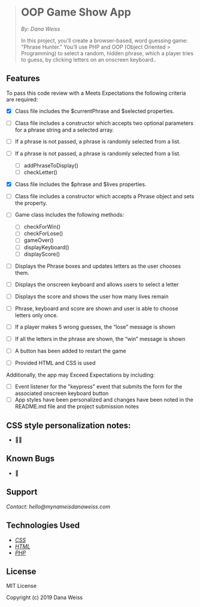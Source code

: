 > # OOP Game Show App
> _By: Dana Weiss_
>
> In this project, you'll create a browser-based, word guessing game: "Phrase Hunter." You’ll use PHP and OOP (Object Oriented > Programming) to select a random, hidden phrase, which a player tries to guess, by clicking letters on an onscreen keyboard..

## Features

To pass this code review with a Meets Expectations the following criteria are required:

- [x] Class file includes the $currentPhrase and $selected properties.
- [ ] Class file includes a constructor which accepts two optional parameters for a phrase string and a selected array.
- [ ] If a phrase is not passed, a phrase is randomly selected from a list.
- [ ] If a phrase is not passed, a phrase is randomly selected from a list.
    - [ ] addPhraseToDisplay()
    - [ ] checkLetter()
- [x] Class file includes the $phrase and $lives properties.
- [ ] Class file includes a constructor which accepts a Phrase object and sets the property.
- [ ] Game class includes the following methods:
    - [ ] checkForWin()
    - [ ] checkForLose()
    - [ ] gameOver()
    - [ ] displayKeyboard()
    - [ ] displayScore()
- [ ] Displays the Phrase boxes and updates letters as the user chooses them.
- [ ] Displays the onscreen keyboard and allows users to select a letter
- [ ] Displays the score and shows the user how many lives remain
- [ ] Phrase, keyboard and score are shown and user is able to choose letters only once.
- [ ] If a player makes 5 wrong guesses, the “lose” message is shown
- [ ] If all the letters in the phrase are shown, the “win” message is shown
- [ ] A button has been added to restart the game
- [ ] Provided HTML and CSS is used


Additionally, the app may Exceed Expectations by including:

- [ ] Event listener for the "keypress" event that submits the form for the associated onscreen keyboard button
- [ ] App styles have been personalized and changes have been noted in the README.md file and the project submission notes

## CSS style personalization notes:

* 💅🏼

## Known Bugs

* 🐞

## Support

_Contact: hello@mynameisdanaweiss.com_

## Technologies Used

* _[CSS](https://www.w3.org/TR/CSS/)_
* _[HTML](https://www.w3.org/TR/html5/)_
* _[PHP](https://php.net)_

## License

MIT License

Copyright (c) 2019 Dana Weiss
